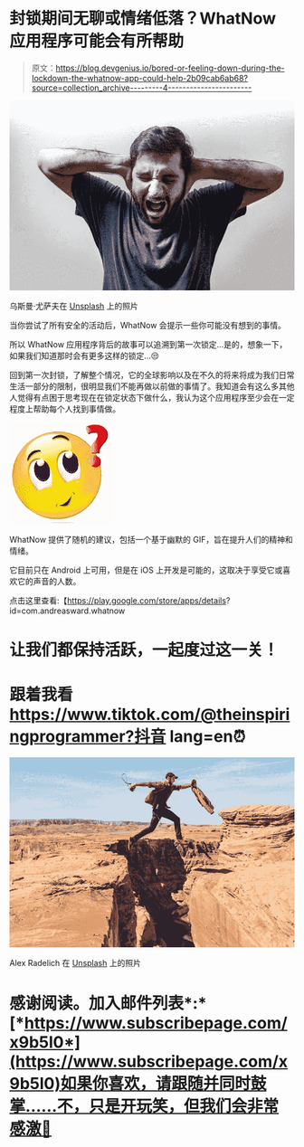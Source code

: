 # 封锁期间无聊或情绪低落？WhatNow 应用程序可能会有所帮助

> 原文：<https://blog.devgenius.io/bored-or-feeling-down-during-the-lockdown-the-whatnow-app-could-help-2b09cab6ab68?source=collection_archive---------4----------------------->

![](img/f7c8589966f0a6659e286b9204e8c770.png)

乌斯曼·尤萨夫在 [Unsplash](https://unsplash.com/) 上的照片

当你尝试了所有安全的活动后，WhatNow 会提示一些你可能没有想到的事情。

所以 WhatNow 应用程序背后的故事可以追溯到第一次锁定…是的，想象一下，如果我们知道那时会有更多这样的锁定…😒

回到第一次封锁，了解整个情况，它的全球影响以及在不久的将来将成为我们日常生活一部分的限制，很明显我们不能再做以前做的事情了。我知道会有这么多其他人觉得有点困于思考现在在锁定状态下做什么，我认为这个应用程序至少会在一定程度上帮助每个人找到事情做。

![](img/499899b42ea10f450c73c1373ff4f05c.png)

WhatNow 提供了随机的建议，包括一个基于幽默的 GIF，旨在提升人们的精神和情绪。

它目前只在 Android 上可用，但是在 iOS 上开发是可能的，这取决于享受它或喜欢它的声音的人数。

点击这里查看:【https://play.google.com/store/apps/details? id=com.andreasward.whatnow

# 让我们都保持活跃，一起度过这一关！

# 跟着我看 https://www.tiktok.com/@theinspiringprogrammer?抖音 lang=en⏰

![](img/14363494cd516944c83f5c7dd7af79da.png)

Alex Radelich 在 [Unsplash](https://unsplash.com/) 上的照片

# 感谢阅读。加入邮件列表*:*[*https://www.subscribepage.com/x9b5l0*](https://www.subscribepage.com/x9b5l0)如果你喜欢，请跟随并同时鼓掌……不，只是开玩笑，但我们会非常感激🙂